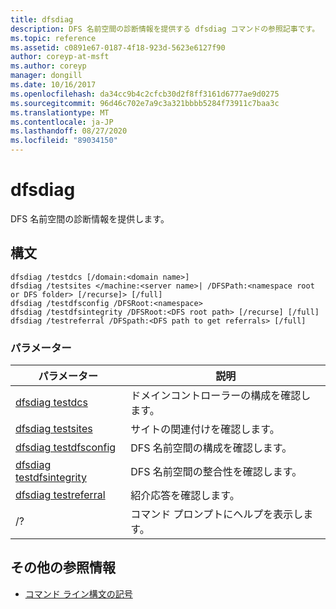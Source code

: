 ```yaml
---
title: dfsdiag
description: DFS 名前空間の診断情報を提供する dfsdiag コマンドの参照記事です。
ms.topic: reference
ms.assetid: c0891e67-0187-4f18-923d-5623e6127f90
author: coreyp-at-msft
ms.author: coreyp
manager: dongill
ms.date: 10/16/2017
ms.openlocfilehash: da34cc9b4c2cfcb30d2f8ff3161d6777ae9d0275
ms.sourcegitcommit: 96d46c702e7a9c3a321bbbb5284f73911c7baa3c
ms.translationtype: MT
ms.contentlocale: ja-JP
ms.lasthandoff: 08/27/2020
ms.locfileid: "89034150"
---
```

# <a name="dfsdiag"></a>dfsdiag

DFS 名前空間の診断情報を提供します。

## <a name="syntax"></a>構文

```
dfsdiag /testdcs [/domain:<domain name>]
dfsdiag /testsites </machine:<server name>| /DFSPath:<namespace root or DFS folder> [/recurse]> [/full]
dfsdiag /testdfsconfig /DFSRoot:<namespace>
dfsdiag /testdfsintegrity /DFSRoot:<DFS root path> [/recurse] [/full]
dfsdiag /testreferral /DFSpath:<DFS path to get referrals> [/full]
```

### <a name="parameters"></a>パラメーター

| パラメーター | 説明 |
| --------- | ----------- |
| [dfsdiag testdcs](dfsdiag-testdcs.md) | ドメインコントローラーの構成を確認します。 |
| [dfsdiag testsites](dfsdiag-testsites.md) | サイトの関連付けを確認します。 |
| [dfsdiag testdfsconfig](dfsdiag-testdfsconfig.md) | DFS 名前空間の構成を確認します。 |
| [dfsdiag testdfsintegrity](dfsdiag-testdfsintegrity.md) | DFS 名前空間の整合性を確認します。 |
| [dfsdiag testreferral](dfsdiag-testreferral.md) | 紹介応答を確認します。 |
| /? | コマンド プロンプトにヘルプを表示します。 |

## <a name="additional-references"></a>その他の参照情報

- [コマンド ライン構文の記号](command-line-syntax-key.md)

